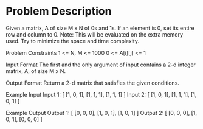 # Problem Description
 
 

Given a matrix, A of size M x N of 0s and 1s. If an element is 0, set its entire row and column to 0.
Note: This will be evaluated on the extra memory used. Try to minimize the space and time complexity.



Problem Constraints
1 <= N, M <= 1000
0 <= A[i][j] <= 1


Input Format
The first and the only argument of input contains a 2-d integer matrix, A, of size M x N.


Output Format
Return a 2-d matrix that satisfies the given conditions.


Example Input
Input 1:
[   [1, 0, 1],
    [1, 1, 1], 
    [1, 1, 1]   ]
Input 2:
[   [1, 0, 1],
    [1, 1, 1],
    [1, 0, 1]   ]


Example Output
Output 1:
[   [0, 0, 0],
    [1, 0, 1],
    [1, 0, 1]   ]
Output 2:
[   [0, 0, 0],
    [1, 0, 1],
    [0, 0, 0]   ]
